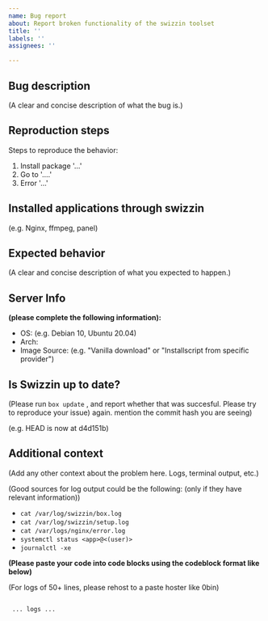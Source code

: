 ```yaml
---
name: Bug report
about: Report broken functionality of the swizzin toolset
title: ''
labels: ''
assignees: ''

---
```

<!-- Issues that do not follow the format will be automatically closed. Please make sure no headins are omitted or changed. -->
<!-- Please first consukt the project's wiki and the troubleshooting steps. you can find thise here https://swizzin.ltd/docs/guides/troubleshooting -->

## Bug description

(A clear and concise description of what the bug is.)

## Reproduction steps

Steps to reproduce the behavior:

1. Install package '...'
2. Go to '....'
3. Error '...'

## Installed applications through swizzin

(e.g. Nginx, ffmpeg, panel)

## Expected behavior

(A clear and concise description of what you expected to happen.)

## Server Info

**(please complete the following information):**
 - OS: (e.g. Debian 10, Ubuntu 20.04)
 - Arch: <!-- e.g. x86_64 / 64bit / arm64, etc. -->
 - Image Source: (e.g. "Vanilla download" or "Installscript from specific provider")

## Is Swizzin up to date?

(Please run `box update` , and report whether that was succesful. Please try to reproduce your issue) again. mention the commit hash you are seeing)

(e.g. HEAD is now at d4d151b)

## Additional context

(Add any other context about the problem here. Logs, terminal output, etc.)

(Good sources for log output could be the following: (only if they have relevant information))

* `cat /var/log/swizzin/box.log`
* `cat /var/log/swizzin/setup.log`
* `cat /var/logs/nginx/error.log`
* `systemctl status <app>@<(user)>`
* `journalctl -xe`

**(Please paste your code into code blocks using the codeblock format like below)**

(For logs of 50+ lines, please rehost to a paste hoster like 0bin)

 

``` 

 ... logs ...
 ```
